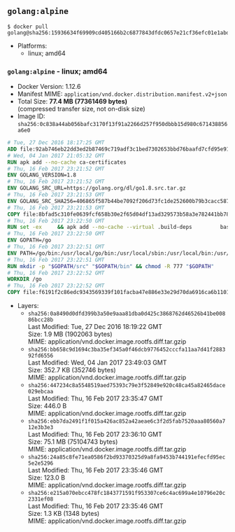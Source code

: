 ## `golang:alpine`

```console
$ docker pull golang@sha256:15936634f69909cd405166b2c6877843dfdc0657e21cf36efc01e1abd1f476a7
```

-	Platforms:
	-	linux; amd64

### `golang:alpine` - linux; amd64

-	Docker Version: 1.12.6
-	Manifest MIME: `application/vnd.docker.distribution.manifest.v2+json`
-	Total Size: **77.4 MB (77361469 bytes)**  
	(compressed transfer size, not on-disk size)
-	Image ID: `sha256:0c838a44ab056bafc3170f13f91a2266d257f950dbbb15d980c671438856a6e0`

```dockerfile
# Tue, 27 Dec 2016 18:17:25 GMT
ADD file:92ab746eb22dd3ed2b87469c719adf3c1bed7302653bbd76baafd7cfd95e911e in / 
# Wed, 04 Jan 2017 21:05:32 GMT
RUN apk add --no-cache ca-certificates
# Thu, 16 Feb 2017 23:21:52 GMT
ENV GOLANG_VERSION=1.8
# Thu, 16 Feb 2017 23:21:52 GMT
ENV GOLANG_SRC_URL=https://golang.org/dl/go1.8.src.tar.gz
# Thu, 16 Feb 2017 23:21:53 GMT
ENV GOLANG_SRC_SHA256=406865f587b44be7092f206d73fc1de252600b79b3cacc587b74b5ef5c623596
# Thu, 16 Feb 2017 23:21:53 GMT
COPY file:8bfad5c310fe0639fcf658b30e2f65d04df13ad329573b58a3e782441bb7839c in / 
# Thu, 16 Feb 2017 23:22:50 GMT
RUN set -ex 	&& apk add --no-cache --virtual .build-deps 		bash 		gcc 		musl-dev 		openssl 		go 		&& export GOROOT_BOOTSTRAP="$(go env GOROOT)" 		&& wget -q "$GOLANG_SRC_URL" -O golang.tar.gz 	&& echo "$GOLANG_SRC_SHA256  golang.tar.gz" | sha256sum -c - 	&& tar -C /usr/local -xzf golang.tar.gz 	&& rm golang.tar.gz 	&& cd /usr/local/go/src 	&& patch -p2 -i /no-pic.patch 	&& ./make.bash 		&& rm -rf /*.patch 	&& apk del .build-deps
# Thu, 16 Feb 2017 23:22:50 GMT
ENV GOPATH=/go
# Thu, 16 Feb 2017 23:22:51 GMT
ENV PATH=/go/bin:/usr/local/go/bin:/usr/local/sbin:/usr/local/bin:/usr/sbin:/usr/bin:/sbin:/bin
# Thu, 16 Feb 2017 23:22:51 GMT
RUN mkdir -p "$GOPATH/src" "$GOPATH/bin" && chmod -R 777 "$GOPATH"
# Thu, 16 Feb 2017 23:22:52 GMT
WORKDIR /go
# Thu, 16 Feb 2017 23:22:52 GMT
COPY file:f6191f2c86edc9343569339f101facba47e886e33e29d70da6916ca6b1101a53 in /usr/local/bin/ 
```

-	Layers:
	-	`sha256:0a8490d0dfd399b3a50e9aaa81dba0d425c3868762d46526b41be00886bcc28b`  
		Last Modified: Tue, 27 Dec 2016 18:19:22 GMT  
		Size: 1.9 MB (1902063 bytes)  
		MIME: application/vnd.docker.image.rootfs.diff.tar.gzip
	-	`sha256:bb658c9d1694c3ba35ef345a0f46dcb9776452cccfa11aa7d41f288392fd6556`  
		Last Modified: Wed, 04 Jan 2017 23:49:03 GMT  
		Size: 352.7 KB (352746 bytes)  
		MIME: application/vnd.docker.image.rootfs.diff.tar.gzip
	-	`sha256:447234c8a5548519aed75393c79e3f52849e920c48ca45a82465dace029ebcaa`  
		Last Modified: Thu, 16 Feb 2017 23:35:47 GMT  
		Size: 446.0 B  
		MIME: application/vnd.docker.image.rootfs.diff.tar.gzip
	-	`sha256:ebb7da2491f1f015a426ac852a42aeae6c3f2d5fab7520aaa80560a712e3b3e3`  
		Last Modified: Thu, 16 Feb 2017 23:36:10 GMT  
		Size: 75.1 MB (75104743 bytes)  
		MIME: application/vnd.docker.image.rootfs.diff.tar.gzip
	-	`sha256:24a85c8fe71ea0586f2bd93370325d9a8fa9453b744191efecfd95ec5e2e5296`  
		Last Modified: Thu, 16 Feb 2017 23:35:46 GMT  
		Size: 123.0 B  
		MIME: application/vnd.docker.image.rootfs.diff.tar.gzip
	-	`sha256:e215a070ebcc478fc1843771591f953307ce6c4ac699a4e10796e20c2331ef08`  
		Last Modified: Thu, 16 Feb 2017 23:35:46 GMT  
		Size: 1.3 KB (1348 bytes)  
		MIME: application/vnd.docker.image.rootfs.diff.tar.gzip
